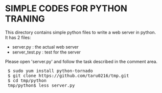 SIMPLE CODES FOR PYTHON TRANING
===============================

This directory contains simple python files to write a web server
in python. It has 2 files:

 - server.py : the actual web server
 - server_test.py : test for the server

Please open 'server.py' and follow the task described in the
comment area.

<pre>
 $ sudo yum install python-tornado
 $ git clone https://github.com/taru0216/tmp.git
 $ cd tmp/python
 tmp/python$ less server.py
</pre>
